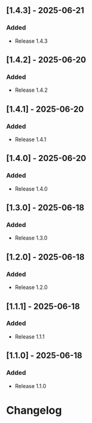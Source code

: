 ## [1.4.3] - 2025-06-21

### Added
- Release 1.4.3

## [1.4.2] - 2025-06-20

### Added
- Release 1.4.2

## [1.4.1] - 2025-06-20

### Added
- Release 1.4.1

## [1.4.0] - 2025-06-20

### Added
- Release 1.4.0

## [1.3.0] - 2025-06-18

### Added

- Release 1.3.0

## [1.2.0] - 2025-06-18

### Added

- Release 1.2.0

## [1.1.1] - 2025-06-18

### Added

- Release 1.1.1

## [1.1.0] - 2025-06-18

### Added

- Release 1.1.0

# Changelog

